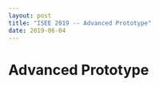 ```yaml
---
layout: post
title: "ISEE 2019 -- Advanced Prototype"
date: 2019-06-04
---
```


# Advanced Prototype
